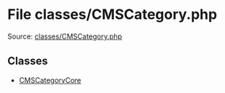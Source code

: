 File classes/CMSCategory.php
=========

Source: [classes/CMSCategory.php](https://github.com/PrestaShop/PrestaShop/blob/1.5.6.1/classes/CMSCategory.php)


Classes
-------

* [CMSCategoryCore](class.CMSCategoryCore.md)

